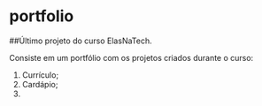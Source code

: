 # portfolio
##Último projeto do curso ElasNaTech.

Consiste em um portfólio com os projetos criados durante o curso:
1. Currículo;
2. Cardápio;
3. 
